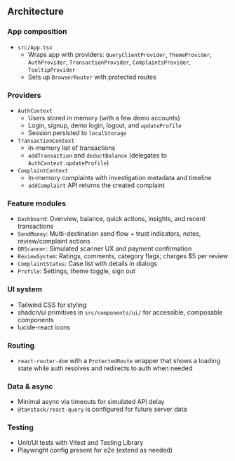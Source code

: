 ## Architecture

### App composition
- `src/App.tsx`
  - Wraps app with providers: `QueryClientProvider`, `ThemeProvider`, `AuthProvider`, `TransactionProvider`, `ComplaintsProvider`, `TooltipProvider`
  - Sets up `BrowserRouter` with protected routes

### Providers
- `AuthContext`
  - Users stored in memory (with a few demo accounts)
  - Login, signup, demo login, logout, and `updateProfile`
  - Session persisted to `localStorage`
- `TransactionContext`
  - In-memory list of transactions
  - `addTransaction` and `deductBalance` (delegates to `AuthContext.updateProfile`)
- `ComplaintContext`
  - In-memory complaints with investigation metadata and timeline
  - `addComplaint` API returns the created complaint

### Feature modules
- `Dashboard`: Overview, balance, quick actions, insights, and recent transactions
- `SendMoney`: Multi-destination send flow + trust indicators, notes, review/complaint actions
- `QRScanner`: Simulated scanner UX and payment confirmation
- `ReviewSystem`: Ratings, comments, category flags; charges $5 per review
- `ComplaintStatus`: Case list with details in dialogs
- `Profile`: Settings, theme toggle, sign out

### UI system
- Tailwind CSS for styling
- shadcn/ui primitives in `src/components/ui/` for accessible, composable components
- lucide-react icons

### Routing
- `react-router-dom` with a `ProtectedRoute` wrapper that shows a loading state while auth resolves and redirects to auth when needed

### Data & async
- Minimal async via timeouts for simulated API delay
- `@tanstack/react-query` is configured for future server data

### Testing
- Unit/UI tests with Vitest and Testing Library
- Playwright config present for e2e (extend as needed)